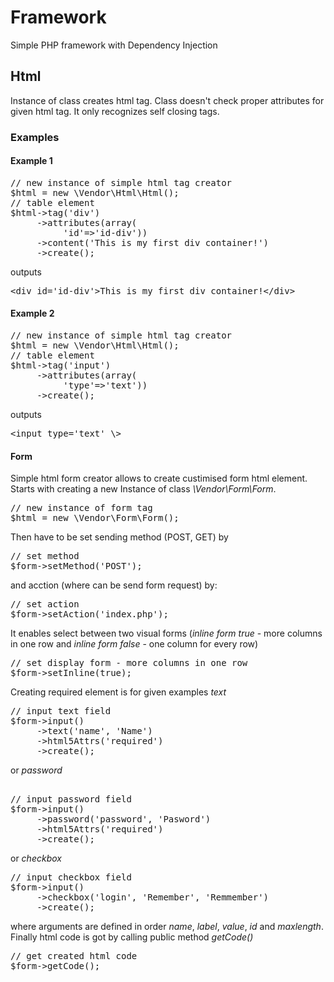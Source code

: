 <h1>Framework</h1>
     <p>Simple PHP framework with Dependency Injection</p>
<h2>Html</h2>
     <p>Instance of class creates html tag. Class doesn't check proper attributes for given html tag. It only recognizes self         closing tags.</p>
<h3>Examples</h3>
<h4>Example 1</h4>
<p>
<pre>
// new instance of simple html tag creator
$html = new \Vendor\Html\Html();
// table element
$html->tag('div')
     ->attributes(array(
          'id'=>'id-div'))
     ->content('This is my first div container!')
     ->create();
</pre>
</p>
outputs
<p>
<pre>
&lt;div id='id-div'&gt;This is my first div container!&lt;/div&gt;
</pre>
</p>
<h4>Example 2</h4>
<p>
<pre>
// new instance of simple html tag creator
$html = new \Vendor\Html\Html();
// table element
$html->tag('input')
     ->attributes(array(
          'type'=>'text'))
     ->create();
</pre>
</p>
outputs
<p>
<pre>
&lt;input type='text' \&gt;
</pre>
</p>
<h4>Form</h4>
<p>
Simple html form creator allows to create custimised form html element. Starts with creating a new Instance of class <i>\Vendor\Form\Form</i>.
<pre>
// new instance of form tag
$html = new \Vendor\Form\Form();
</pre>
Then have to be set sending method (POST, GET) by
<pre>
// set method
$form->setMethod('POST');
</pre>
and acction (where can be send form request) by:
<pre>
// set action
$form->setAction('index.php');
</pre>
It enables select between two visual forms (<i>inline form true</i> - more columns in one row and <i>inline form false</i> - one column for every row)
<pre>
// set display form - more columns in one row
$form->setInline(true);
</pre>
Creating required element is for given examples <i>text</i>
<pre>
// input text field
$form->input()
     ->text('name', 'Name')
     ->html5Attrs('required')
     ->create();
</pre>
or <i>password</i>
<pre>     
// input password field
$form->input()
     ->password('password', 'Pasword')
     ->html5Attrs('required')
     ->create();
</pre>
or <i>checkbox</i>
<pre>
// input checkbox field
$form->input()
     ->checkbox('login', 'Remember', 'Remmember')
     ->create();
</pre>
where arguments are defined in order <i>name</i>, <i>label</i>, <i>value</i>, <i>id</i> and <i>maxlength</i>. Finally html code is got by calling public method <i>getCode()</i>
<pre>
// get created html code     
$form->getCode();
</pre>
</p>
